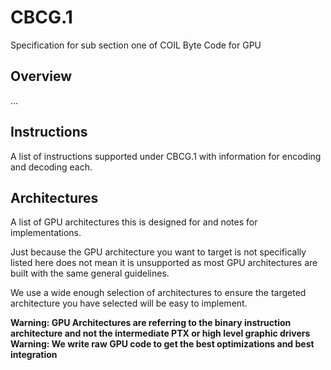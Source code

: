 # CBCG.1

Specification for sub section one of COIL Byte Code for GPU

## Overview
...

## Instructions
A list of instructions supported under CBCG.1 with information for encoding and decoding each.


## Architectures
A list of GPU architectures this is designed for and notes for implementations.

Just because the GPU architecture you want to target is not specifically listed here does not mean it is unsupported as most GPU architectures are built with the same general guidelines. 

We use a wide enough selection of architectures to ensure the targeted architecture you have selected will be easy to implement.

**Warning: GPU Architectures are referring to the binary instruction architecture and not the intermediate PTX or high level graphic drivers**
**Warning: We write raw GPU code to get the best optimizations and best integration**

